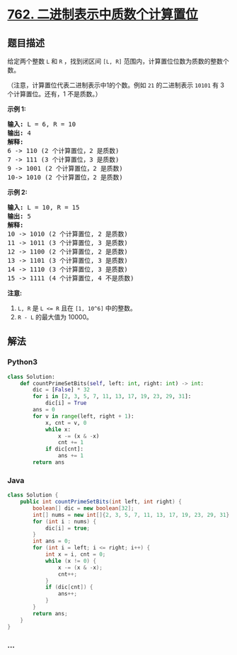 # [762. 二进制表示中质数个计算置位](https://leetcode-cn.com/problems/prime-number-of-set-bits-in-binary-representation)



## 题目描述

<!-- 这里写题目描述 -->

<p>给定两个整数&nbsp;<code>L</code>&nbsp;和&nbsp;<code>R</code>&nbsp;，找到闭区间&nbsp;<code>[L, R]</code>&nbsp;范围内，计算置位位数为质数的整数个数。</p>

<p>（注意，计算置位代表二进制表示中1的个数。例如&nbsp;<code>21</code>&nbsp;的二进制表示&nbsp;<code>10101</code>&nbsp;有 3 个计算置位。还有，1 不是质数。）</p>

<p><strong>示例 1:</strong></p>

<pre>
<strong>输入:</strong> L = 6, R = 10
<strong>输出:</strong> 4
<strong>解释:</strong>
6 -&gt; 110 (2 个计算置位，2 是质数)
7 -&gt; 111 (3 个计算置位，3 是质数)
9 -&gt; 1001 (2 个计算置位，2 是质数)
10-&gt; 1010 (2 个计算置位，2 是质数)
</pre>

<p><strong>示例 2:</strong></p>

<pre>
<strong>输入:</strong> L = 10, R = 15
<strong>输出:</strong> 5
<strong>解释:</strong>
10 -&gt; 1010 (2 个计算置位, 2 是质数)
11 -&gt; 1011 (3 个计算置位, 3 是质数)
12 -&gt; 1100 (2 个计算置位, 2 是质数)
13 -&gt; 1101 (3 个计算置位, 3 是质数)
14 -&gt; 1110 (3 个计算置位, 3 是质数)
15 -&gt; 1111 (4 个计算置位, 4 不是质数)
</pre>

<p><strong>注意:</strong></p>

<ol>
	<li><code>L, R</code>&nbsp;是&nbsp;<code>L &lt;= R</code>&nbsp;且在&nbsp;<code>[1, 10^6]</code>&nbsp;中的整数。</li>
	<li><code>R - L</code>&nbsp;的最大值为 10000。</li>
</ol>


## 解法

<!-- 这里可写通用的实现逻辑 -->

<!-- tabs:start -->

### **Python3**

<!-- 这里可写当前语言的特殊实现逻辑 -->

```python
class Solution:
    def countPrimeSetBits(self, left: int, right: int) -> int:
        dic = [False] * 32
        for i in [2, 3, 5, 7, 11, 13, 17, 19, 23, 29, 31]:
            dic[i] = True
        ans = 0
        for v in range(left, right + 1):
            x, cnt = v, 0
            while x:
                x -= (x & -x)
                cnt += 1
            if dic[cnt]:
                ans += 1
        return ans
```

### **Java**

<!-- 这里可写当前语言的特殊实现逻辑 -->

```java
class Solution {
    public int countPrimeSetBits(int left, int right) {
        boolean[] dic = new boolean[32];
        int[] nums = new int[]{2, 3, 5, 7, 11, 13, 17, 19, 23, 29, 31};
        for (int i : nums) {
            dic[i] = true;
        }
        int ans = 0;
        for (int i = left; i <= right; i++) {
            int x = i, cnt = 0;
            while (x != 0) {
                x -= (x & -x);
                cnt++;
            }
            if (dic[cnt]) {
                ans++;
            }
        }
        return ans;
    }
}
```

### **...**

```

```

<!-- tabs:end -->
